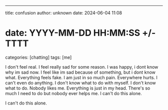 ---
title: confusion
author: unknown
date: 2024-06-04 11:08
# date: YYYY-MM-DD HH:MM:SS +/-TTTT
categories: [chatting]
tags: [me]

I don't feel real. I feel really sad for some reason. I was happy, i dont know why im sad now. I feel like im sad because of something, but i dont know what. Everything feels fake. I am just in so much pain. Everywhere hurts. I can't even do anything. I don't know what to do with myself. I don't know what to do. Nobody likes me. Everything is just in my head. There's so much I need to do but nobody ever helps me. I can't do this alone.

I can't do this alone.